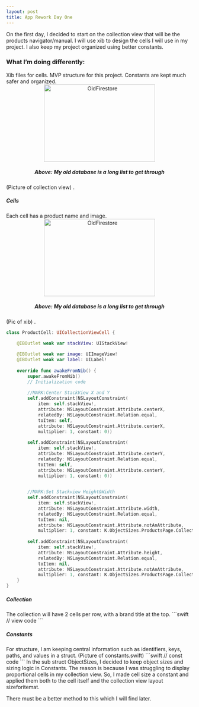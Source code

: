 ```yaml
---
layout: post
title: App Rework Day One
---
```



On the first day, I decided to start on the collection view that will be the products navigator/manual. I will use xib to design the cells I will use in my project. I also keep my project organized using better constants.

<h3>What I’m doing differently:</h3>
Xib files for cells.
MVP structure for this project.
Constants are kept much safer and organized.

<div align="center">
<img src="{{ site.baseurl }}/images/10_5_2020/collection_view.png" alt="OldFirestore" width="300" height="208"/>
<h5>Above: My old database is a long list to get through</h5>
</div>
(Picture of collection view) .

<h5>Cells</h5>
Each cell has a product name and image. 

<div align="center">
<img src="{{ site.baseurl }}/images/10_5_2020/collection_cell.png" alt="OldFirestore" width="300" height="208"/>
<h5>Above: My old database is a long list to get through</h5>
</div>

(Pic of xib) .
```swift
class ProductCell: UICollectionViewCell {

    @IBOutlet weak var stackView: UIStackView!
    
    @IBOutlet weak var image: UIImageView!
    @IBOutlet weak var label: UILabel!
    
    override func awakeFromNib() {
        super.awakeFromNib()
        // Initialization code
        
        //MARK:Center StackView X and Y
        self.addConstraint(NSLayoutConstraint(
            item: self.stackView!,
            attribute: NSLayoutConstraint.Attribute.centerX,
            relatedBy: NSLayoutConstraint.Relation.equal,
            toItem: self,
            attribute: NSLayoutConstraint.Attribute.centerX,
            multiplier: 1, constant: 0))
        
        self.addConstraint(NSLayoutConstraint(
            item: self.stackView!,
            attribute: NSLayoutConstraint.Attribute.centerY,
            relatedBy: NSLayoutConstraint.Relation.equal,
            toItem: self,
            attribute: NSLayoutConstraint.Attribute.centerY,
            multiplier: 1, constant: 0))
        

        //MARK:Set Stackview Height&Width
        self.addConstraint(NSLayoutConstraint(
            item: self.stackView!,
            attribute: NSLayoutConstraint.Attribute.width,
            relatedBy: NSLayoutConstraint.Relation.equal,
            toItem: nil,
            attribute: NSLayoutConstraint.Attribute.notAnAttribute,
            multiplier: 1, constant: K.ObjectSizes.ProductsPage.CollectionCell.cellWidth))
        
        self.addConstraint(NSLayoutConstraint(
            item: self.stackView!,
            attribute: NSLayoutConstraint.Attribute.height,
            relatedBy: NSLayoutConstraint.Relation.equal,
            toItem: nil,
            attribute: NSLayoutConstraint.Attribute.notAnAttribute,
            multiplier: 1, constant: K.ObjectSizes.ProductsPage.CollectionCell.cellHeight))
    }
}

```

<h5>Collection</h5>
The collection will have 2 cells per row, with a brand title at the top. 
```swift
// view code
```

<h5>Constants</h5>
For structure, I am keeping central information such as identifiers, keys, paths, and values in a struct.
(Picture of constants.swift)
```swift
// const code
```
In the sub struct ObjectSizes, I decided to keep object sizes and sizing logic in Constants. The reason is because I was struggling to display proportional cells in my collection view. So, I made cell size a constant and applied them both to the cell itself and the collection view layout sizeforitemat.

There must be a better method to this which I will find later.



